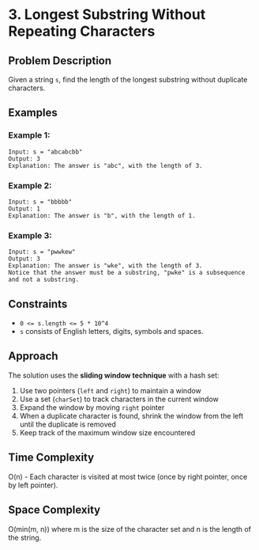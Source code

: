 # 3. Longest Substring Without Repeating Characters

## Problem Description

Given a string `s`, find the length of the longest substring without duplicate characters.

## Examples

### Example 1:
```
Input: s = "abcabcbb"
Output: 3
Explanation: The answer is "abc", with the length of 3.
```

### Example 2:
```
Input: s = "bbbbb"
Output: 1
Explanation: The answer is "b", with the length of 1.
```

### Example 3:
```
Input: s = "pwwkew"
Output: 3
Explanation: The answer is "wke", with the length of 3.
Notice that the answer must be a substring, "pwke" is a subsequence and not a substring.
```

## Constraints

- `0 <= s.length <= 5 * 10^4`
- `s` consists of English letters, digits, symbols and spaces.

## Approach

The solution uses the **sliding window technique** with a hash set:

1. Use two pointers (`left` and `right`) to maintain a window
2. Use a set (`charSet`) to track characters in the current window
3. Expand the window by moving `right` pointer
4. When a duplicate character is found, shrink the window from the left until the duplicate is removed
5. Keep track of the maximum window size encountered

## Time Complexity

O(n) - Each character is visited at most twice (once by right pointer, once by left pointer).

## Space Complexity

O(min(m, n)) where m is the size of the character set and n is the length of the string. 